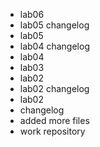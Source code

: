- lab06
- lab05 changelog
- lab05
- lab04 changelog
- lab04
- lab03
- lab02
- lab02 changelog
- lab02
- changelog
- added more files
- work repository
